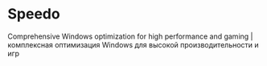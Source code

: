 # Speedo
Comprehensive Windows optimization for high performance and gaming | комплексная оптимизация Windows для высокой производительности и игр
